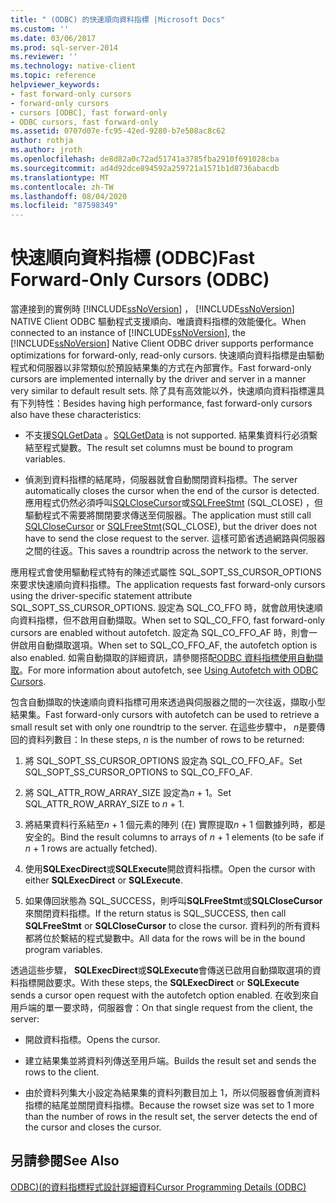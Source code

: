 ```yaml
---
title: " (ODBC) 的快速順向資料指標 |Microsoft Docs"
ms.custom: ''
ms.date: 03/06/2017
ms.prod: sql-server-2014
ms.reviewer: ''
ms.technology: native-client
ms.topic: reference
helpviewer_keywords:
- fast forward-only cursors
- forward-only cursors
- cursors [ODBC], fast forward-only
- ODBC cursors, fast forward-only
ms.assetid: 0707d07e-fc95-42ed-9280-b7e508ac8c62
author: rothja
ms.author: jroth
ms.openlocfilehash: de8d82a0c72ad51741a3785fba2910f691028cba
ms.sourcegitcommit: ad4d92dce894592a259721a1571b1d8736abacdb
ms.translationtype: MT
ms.contentlocale: zh-TW
ms.lasthandoff: 08/04/2020
ms.locfileid: "87598349"
---
```

# <a name="fast-forward-only-cursors-odbc"></a><span data-ttu-id="99be7-102">快速順向資料指標 (ODBC)</span><span class="sxs-lookup"><span data-stu-id="99be7-102">Fast Forward-Only Cursors (ODBC)</span></span>
  <span data-ttu-id="99be7-103">當連接到的實例時 [!INCLUDE[ssNoVersion](../../../includes/ssnoversion-md.md)] ， [!INCLUDE[ssNoVersion](../../../includes/ssnoversion-md.md)] NATIVE Client ODBC 驅動程式支援順向、唯讀資料指標的效能優化。</span><span class="sxs-lookup"><span data-stu-id="99be7-103">When connected to an instance of [!INCLUDE[ssNoVersion](../../../includes/ssnoversion-md.md)], the [!INCLUDE[ssNoVersion](../../../includes/ssnoversion-md.md)] Native Client ODBC driver supports performance optimizations for forward-only, read-only cursors.</span></span> <span data-ttu-id="99be7-104">快速順向資料指標是由驅動程式和伺服器以非常類似於預設結果集的方式在內部實作。</span><span class="sxs-lookup"><span data-stu-id="99be7-104">Fast forward-only cursors are implemented internally by the driver and server in a manner very similar to default result sets.</span></span> <span data-ttu-id="99be7-105">除了具有高效能以外，快速順向資料指標還具有下列特性：</span><span class="sxs-lookup"><span data-stu-id="99be7-105">Besides having high performance, fast forward-only cursors also have these characteristics:</span></span>  
  
-   <span data-ttu-id="99be7-106">不支援[SQLGetData](../../native-client-odbc-api/sqlgetdata.md) 。</span><span class="sxs-lookup"><span data-stu-id="99be7-106">[SQLGetData](../../native-client-odbc-api/sqlgetdata.md) is not supported.</span></span> <span data-ttu-id="99be7-107">結果集資料行必須繫結至程式變數。</span><span class="sxs-lookup"><span data-stu-id="99be7-107">The result set columns must be bound to program variables.</span></span>  
  
-   <span data-ttu-id="99be7-108">偵測到資料指標的結尾時，伺服器就會自動關閉資料指標。</span><span class="sxs-lookup"><span data-stu-id="99be7-108">The server automatically closes the cursor when the end of the cursor is detected.</span></span> <span data-ttu-id="99be7-109">應用程式仍然必須呼叫[SQLCloseCursor](../../native-client-odbc-api/sqlclosecursor.md)或[SQLFreeStmt](../../native-client-odbc-api/sqlfreestmt.md) (SQL_CLOSE) ，但驅動程式不需要將關閉要求傳送至伺服器。</span><span class="sxs-lookup"><span data-stu-id="99be7-109">The application must still call [SQLCloseCursor](../../native-client-odbc-api/sqlclosecursor.md) or [SQLFreeStmt](../../native-client-odbc-api/sqlfreestmt.md)(SQL_CLOSE), but the driver does not have to send the close request to the server.</span></span> <span data-ttu-id="99be7-110">這樣可節省透過網路與伺服器之間的往返。</span><span class="sxs-lookup"><span data-stu-id="99be7-110">This saves a roundtrip across the network to the server.</span></span>  
  
 <span data-ttu-id="99be7-111">應用程式會使用驅動程式特有的陳述式屬性 SQL_SOPT_SS_CURSOR_OPTIONS 來要求快速順向資料指標。</span><span class="sxs-lookup"><span data-stu-id="99be7-111">The application requests fast forward-only cursors using the driver-specific statement attribute SQL_SOPT_SS_CURSOR_OPTIONS.</span></span> <span data-ttu-id="99be7-112">設定為 SQL_CO_FFO 時，就會啟用快速順向資料指標，但不啟用自動擷取。</span><span class="sxs-lookup"><span data-stu-id="99be7-112">When set to SQL_CO_FFO, fast forward-only cursors are enabled without autofetch.</span></span> <span data-ttu-id="99be7-113">設定為 SQL_CO_FFO_AF 時，則會一併啟用自動擷取選項。</span><span class="sxs-lookup"><span data-stu-id="99be7-113">When set to SQL_CO_FFO_AF, the autofetch option is also enabled.</span></span> <span data-ttu-id="99be7-114">如需自動擷取的詳細資訊，請參閱搭配[ODBC 資料指標使用自動擷取](using-autofetch-with-odbc-cursors.md)。</span><span class="sxs-lookup"><span data-stu-id="99be7-114">For more information about autofetch, see [Using Autofetch with ODBC Cursors](using-autofetch-with-odbc-cursors.md).</span></span>  
  
 <span data-ttu-id="99be7-115">包含自動擷取的快速順向資料指標可用來透過與伺服器之間的一次往返，擷取小型結果集。</span><span class="sxs-lookup"><span data-stu-id="99be7-115">Fast forward-only cursors with autofetch can be used to retrieve a small result set with only one roundtrip to the server.</span></span> <span data-ttu-id="99be7-116">在這些步驟中， *n*是要傳回的資料列數目：</span><span class="sxs-lookup"><span data-stu-id="99be7-116">In these steps, *n* is the number of rows to be returned:</span></span>  
  
1.  <span data-ttu-id="99be7-117">將 SQL_SOPT_SS_CURSOR_OPTIONS 設定為 SQL_CO_FFO_AF。</span><span class="sxs-lookup"><span data-stu-id="99be7-117">Set SQL_SOPT_SS_CURSOR_OPTIONS to SQL_CO_FFO_AF.</span></span>  
  
2.  <span data-ttu-id="99be7-118">將 SQL_ATTR_ROW_ARRAY_SIZE 設定為*n* + 1。</span><span class="sxs-lookup"><span data-stu-id="99be7-118">Set SQL_ATTR_ROW_ARRAY_SIZE to *n* + 1.</span></span>  
  
3.  <span data-ttu-id="99be7-119">將結果資料行系結至*n* + 1 個元素的陣列 (在) 實際提取*n* + 1 個數據列時，都是安全的。</span><span class="sxs-lookup"><span data-stu-id="99be7-119">Bind the result columns to arrays of *n* + 1 elements (to be safe if *n* + 1 rows are actually fetched).</span></span>  
  
4.  <span data-ttu-id="99be7-120">使用**SQLExecDirect**或**SQLExecute**開啟資料指標。</span><span class="sxs-lookup"><span data-stu-id="99be7-120">Open the cursor with either **SQLExecDirect** or **SQLExecute**.</span></span>  
  
5.  <span data-ttu-id="99be7-121">如果傳回狀態為 SQL_SUCCESS，則呼叫**SQLFreeStmt**或**SQLCloseCursor**來關閉資料指標。</span><span class="sxs-lookup"><span data-stu-id="99be7-121">If the return status is SQL_SUCCESS, then call **SQLFreeStmt** or **SQLCloseCursor** to close the cursor.</span></span> <span data-ttu-id="99be7-122">資料列的所有資料都將位於繫結的程式變數中。</span><span class="sxs-lookup"><span data-stu-id="99be7-122">All data for the rows will be in the bound program variables.</span></span>  
  
 <span data-ttu-id="99be7-123">透過這些步驟， **SQLExecDirect**或**SQLExecute**會傳送已啟用自動擷取選項的資料指標開啟要求。</span><span class="sxs-lookup"><span data-stu-id="99be7-123">With these steps, the **SQLExecDirect** or **SQLExecute** sends a cursor open request with the autofetch option enabled.</span></span> <span data-ttu-id="99be7-124">在收到來自用戶端的單一要求時，伺服器會：</span><span class="sxs-lookup"><span data-stu-id="99be7-124">On that single request from the client, the server:</span></span>  
  
-   <span data-ttu-id="99be7-125">開啟資料指標。</span><span class="sxs-lookup"><span data-stu-id="99be7-125">Opens the cursor.</span></span>  
  
-   <span data-ttu-id="99be7-126">建立結果集並將資料列傳送至用戶端。</span><span class="sxs-lookup"><span data-stu-id="99be7-126">Builds the result set and sends the rows to the client.</span></span>  
  
-   <span data-ttu-id="99be7-127">由於資料列集大小設定為結果集的資料列數目加上 1，所以伺服器會偵測資料指標的結尾並關閉資料指標。</span><span class="sxs-lookup"><span data-stu-id="99be7-127">Because the rowset size was set to 1 more than the number of rows in the result set, the server detects the end of the cursor and closes the cursor.</span></span>  
  
## <a name="see-also"></a><span data-ttu-id="99be7-128">另請參閱</span><span class="sxs-lookup"><span data-stu-id="99be7-128">See Also</span></span>  
 [<span data-ttu-id="99be7-129">ODBC&#41;&#40;的資料指標程式設計詳細資料</span><span class="sxs-lookup"><span data-stu-id="99be7-129">Cursor Programming Details &#40;ODBC&#41;</span></span>](cursor-programming-details-odbc.md)  
  
  
